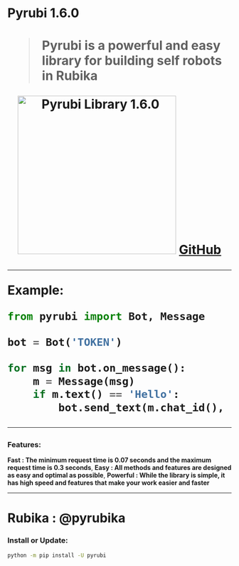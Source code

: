 <h1>Pyrubi 1.6.0<h1/>

> Pyrubi is a powerful and easy library for building self robots in Rubika

<p align='center'>
    <img src='https://iili.io/HIjPRS9.jpg' alt='Pyrubi Library 1.6.0' width='356'>
    <a href='https://github.com/AliGanji1/pyrubi'>GitHub</a>
</p>

<hr>

**Example:**
``` python
from pyrubi import Bot, Message

bot = Bot('TOKEN')

for msg in bot.on_message():
    m = Message(msg)
    if m.text() == 'Hello':
        bot.send_text(m.chat_id(), 'Hello from Pyrubi Library', m.message_id())
```

<hr>

### Features:

**Fast : The minimum request time is 0.07 seconds and the maximum request time is 0.3 seconds**,
**Easy : All methods and features are designed as easy and optimal as possible**, 
**Powerful : While the library is simple, it has high speed and features that make your work easier and faster**

<hr>

# Rubika : @pyrubika

### Install or Update:

``` bash
python -m pip install -U pyrubi
```